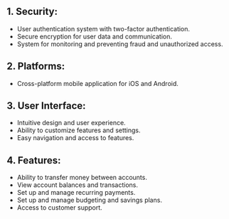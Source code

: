 ## 1. Security:
- User authentication system with two-factor authentication.
- Secure encryption for user data and communication.
- System for monitoring and preventing fraud and unauthorized access.

## 2. Platforms:
- Cross-platform mobile application for iOS and Android.

## 3. User Interface:
- Intuitive design and user experience.
- Ability to customize features and settings.
- Easy navigation and access to features.

## 4. Features:
- Ability to transfer money between accounts.
- View account balances and transactions.
- Set up and manage recurring payments.
- Set up and manage budgeting and savings plans.
- Access to customer support. 
